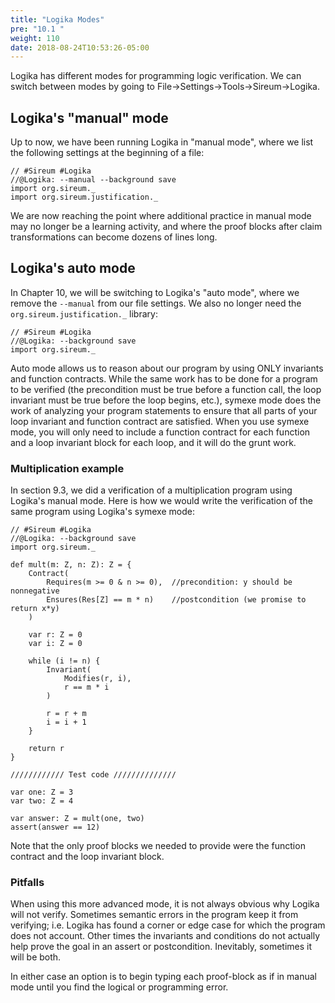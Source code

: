```yaml
---
title: "Logika Modes"
pre: "10.1 "
weight: 110
date: 2018-08-24T10:53:26-05:00
---
```


Logika has different modes for programming logic verification. We can switch between modes by going to File->Settings->Tools->Sireum->Logika.

## Logika's "manual" mode

Up to now, we have been running Logika in "manual mode", where we list the following settings at the beginning of a file:

```text
// #Sireum #Logika
//@Logika: --manual --background save
import org.sireum._
import org.sireum.justification._
```

We are now reaching the point where additional practice in manual mode may no longer be a learning activity, and where the proof blocks after claim transformations can become dozens of lines long.

## Logika's auto mode

In Chapter 10, we will be switching to Logika's "auto mode", where we remove the `--manual` from our file settings. We also no longer need the `org.sireum.justification._` library:

```text
// #Sireum #Logika
//@Logika: --background save
import org.sireum._
```

Auto mode allows us to reason about our program by using ONLY invariants and function contracts. While the same work has to be done for a program to be verified (the precondition must be true before a function call, the loop invariant must be true before the loop begins, etc.), symexe mode does the work of analyzing your program statements to ensure that all parts of your loop invariant and function contract are satisfied. When you use symexe mode, you will only need to include a function contract for each function and a loop invariant block for each loop, and it will do the grunt work.

### Multiplication example

In section 9.3, we did a verification of a multiplication program using Logika's manual mode. Here is how we would write the verification of the same program using Logika's symexe mode:

```text
// #Sireum #Logika
//@Logika: --background save
import org.sireum._

def mult(m: Z, n: Z): Z = {
    Contract(
        Requires(m >= 0 & n >= 0),  //precondition: y should be nonnegative
        Ensures(Res[Z] == m * n)    //postcondition (we promise to return x*y)
    )

    var r: Z = 0
    var i: Z = 0

    while (i != n) {
        Invariant(
            Modifies(r, i),
            r == m * i
        )

        r = r + m
        i = i + 1
    }

    return r
}

//////////// Test code //////////////

var one: Z = 3
var two: Z = 4

var answer: Z = mult(one, two)
assert(answer == 12)
```

Note that the only proof blocks we needed to provide were the function contract and the loop invariant block.

### Pitfalls

When using this more advanced mode, it is not always obvious why Logika will not verify. Sometimes semantic errors in the program keep it from verifying; i.e. Logika has found a corner or edge case for which the program does not account. Other times the invariants and conditions do not actually help prove the goal in an assert or postcondition. Inevitably, sometimes it will be both.

In either case an option is to begin typing each proof-block as if in manual mode until you find the logical or programming error.